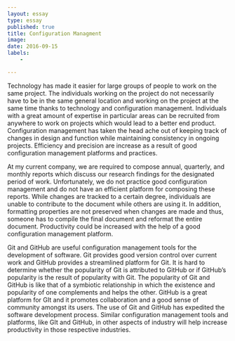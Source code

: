 ```yaml
---
layout: essay
type: essay
published: true
title: Configuration Managment
image: 
date: 2016-09-15
labels:
    -   

---
```


Technology has made it easier for large groups of people to work on the same project.  The individuals working on the project do not necessarily have to be in the same general location and working on the project at the same time thanks to technology and configuration management.  Individuals with a great amount of expertise in particular areas can be recruited from anywhere to work on projects which would lead to a better end product.  Configuration management has taken the head ache out of keeping track of changes in design and function while maintaining consistency in ongoing projects.   Efficiency and precision are increase as a result of good configuration management platforms and practices.

At my current company, we are required to compose annual, quarterly, and monthly reports which discuss our research findings for the designated period of work.  Unfortunately, we do not practice good configuration management and do not have an efficient platform for composing these reports.  While changes are tracked to a certain degree, individuals are unable to contribute to the document while others are using it.  In addition, formatting properties are not preserved when changes are made and thus, someone has to compile the final document and reformat the entire document.  Productivity could be increased with the help of a good configuration management platform.

Git and GitHub are useful configuration management tools for the development of software.  Git provides good version control over current work and GitHub provides a streamlined platform for Git.  It is hard to determine whether the popularity of Git is attributed to GitHub or if GitHub’s popularity is the result of popularity with Git.  The popularity of Git and GitHub is like that of a symbiotic relationship in which the existence and popularity of one complements and helps the other.  GitHub is a great platform for GIt and it promotes collaboration and a good sense of community amongst its users. The use of Git and GitHub has expedited the software development process.  Similar configuration management tools and platforms, like GIt and GitHub, in other aspects of industry will help increase productivity in those respective industries.

